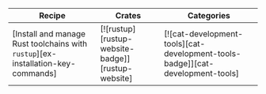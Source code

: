| Recipe | Crates | Categories |
|--------|--------|------------|
| [Install and manage Rust toolchains with `rustup`][ex-installation-key-commands] | [![rustup][rustup-website-badge]][rustup-website] | [![cat-development-tools][cat-development-tools-badge]][cat-development-tools] |

<div class="hidden">
</div>
